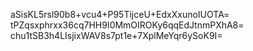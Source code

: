 aSisKL5rsl90b8+vcu4+P95TijceU+EdxXxunoIUOTA=
tPZqsxphrxx36cq7HH9I0MmOIROKy6qqEdJtnmPXhA8=
chu1tSB3h4LIsjixWAV8s7pt1e+7XplMeYqr6ySoK9I=

